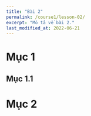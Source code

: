 ```yaml
---
title: "Bài 2"
permalink: /course1/lesson-02/
excerpt: "Mô tả về bài 2."
last_modified_at: 2022-06-21
---
```


# Mục 1

## Mục 1.1

# Mục 2